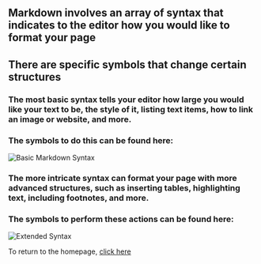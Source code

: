 ## Markdown involves an array of syntax that indicates to the editor how you would like to format your page 
## There are specific symbols that change certain structures 
### The most basic syntax tells your editor how large you would like your text to be, the style of it, listing text items, how to link an image or website, and more.
### The symbols to do this can be found here: 
![Basic Markdown Syntax](https://www.collectiveray.com/images/2021/05/markdown-cheat-sheet-basic-elements.jpeg)

### The more intricate syntax can format your page with more advanced structures, such as inserting tables, highlighting text, including footnotes, and more.
### The symbols to perform these actions can be found here: 
![Extended Syntax](https://www.collectiveray.com/images/2021/05/markdown-cheatsheet-extended-syntax.webp?ezimgfmt=rs:1024x1448/rscb15/ng:webp/ngcb15)

To return to the homepage, [click here]()
